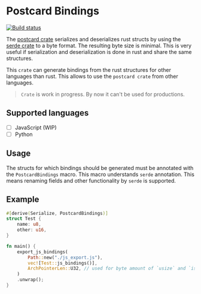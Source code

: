 # Postcard Bindings

[![Build status](https://github.com/teamplayer3/postcard-bindings/workflows/Rust/badge.svg)](https://github.com/teamplayer3/postcard-bindings/actions)

The [postcard crate](https://github.com/jamesmunns/postcard) serializes and deserializes rust structs by using the [serde crate](https://github.com/serde-rs/serde) to a byte format. The resulting byte size is minimal. This is very useful if serialization and deserialization is done in rust and share the same structures.

This `crate` can generate bindings from the rust structures for other languages than rust. This allows to use the `postcard crate` from other languages.

> `Crate` is work in progress. By now it can't be used for productions.

## Supported languages

- [ ] JavaScript (WIP)
- [ ] Python

## Usage

The structs for which bindings should be generated must be annotated with the `PostcardBindings` macro. This macro understands `serde` annotation. This means renaming fields and other functionality by `serde` is supported.

## Example

```rust
#[derive(Serialize, PostcardBindings)]
struct Test {
    name: u8,
    other: u16,
}

fn main() {
    export_js_bindings(
        Path::new("./js_export.js"),
        vec![Test::js_bindings()],
        ArchPointerLen::U32, // used for byte amount of `usize` and `isize`
    )
    .unwrap();
}
```
